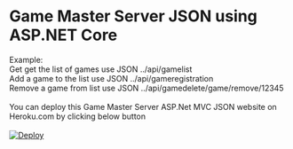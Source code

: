 # Game Master Server JSON using ASP.NET Core

Example:<br/> 
Get get the list of games use JSON ../api/gamelist<br/>
Add a game to the list use JSON ../api/gameregistration<br/>
Remove a game from list use JSON ../api/gamedelete/game/remove/12345<br/>
<br/>
You can deploy this Game Master Server ASP.Net MVC JSON website on Heroku.com by clicking below button
<br/>
<br/>
<a href="https://heroku.com/deploy?template=https://github.com/mobilen4/gamemasterserver/tree/master">
  <img src="https://www.herokucdn.com/deploy/button.svg" alt="Deploy">
</a>
